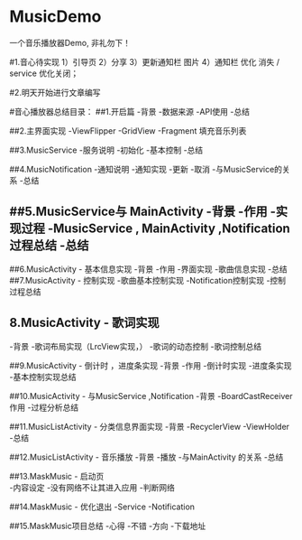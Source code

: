 # MusicDemo
一个音乐播放器Demo, 非礼勿下！

#1.音心待实现
  1）引导页
  2）分享
  3）更新通知栏 图片
  4）通知栏 优化 消失 / service 优化关闭；

#2.明天开始进行文章编写
  

#音心播放器总结目录：
##1.开启篇
  -背景
  -数据来源
  -API使用
  -总结
  
##2.主界面实现
  -ViewFlipper
  -GridView
  -Fragment 填充音乐列表
  
##3.MusicService
  -服务说明
  -初始化
  -基本控制
  -总结
  
##4.MusicNotification
  -通知说明
  -通知实现
  -更新
  -取消
  -与MusicService的关系
  -总结
  
##5.MusicService与 MainActivity 
  -背景
  -作用
  -实现过程
  -MusicService , MainActivity ,Notification 过程总结
  -总结
  ----------------------------------------------------------------------------
##6.MusicActivity - 基本信息实现
  -背景
  -作用
  -界面实现
  -歌曲信息实现
  -总结
##7.MusicActivity  - 控制实现
  -歌曲基本控制实现
  -Notification控制实现
  -控制过程总结
 
## 8.MusicActivity - 歌词实现
   -背景
   -歌词布局实现（LrcView实现，）
   -歌词的动态控制
   -歌词控制总结
   
##9.MusicActivity - 倒计时 ，进度条实现
   -背景
   -作用
   -倒计时实现
   -进度条实现
   -基本控制实现总结
   
##10.MusicActivity - 与MusicService ,Notification 
   -背景
   -BoardCastReceiver作用
   -过程分析总结
   
##11.MusicListActivity - 分类信息界面实现
   -背景
   -RecyclerView 
   -ViewHolder
   -总结
   
##12.MusicListActivity - 音乐播放
   -背景
   -播放
   -与MainActivity 的关系
   -总结
  
##13.MaskMusic - 启动页  
   -内容设定
   -没有网络不让其进入应用
   -判断网络
   
##14.MaskMusic - 优化退出
   -Service 
   -Notification
   
##15.MaskMusic项目总结
   -心得
	-不错
	-方向
	-下载地址
	
   
  
  
